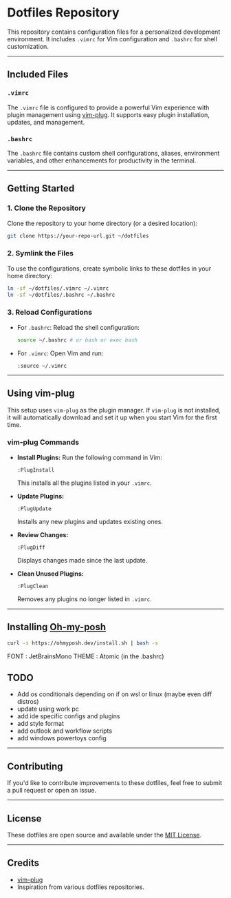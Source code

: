 # Dotfiles Repository

This repository contains configuration files for a personalized development environment. It includes `.vimrc` for Vim configuration and `.bashrc` for shell customization.

---

## **Included Files**

### `.vimrc`
The `.vimrc` file is configured to provide a powerful Vim experience with plugin management using [vim-plug](https://github.com/junegunn/vim-plug). It supports easy plugin installation, updates, and management.

### `.bashrc`
The `.bashrc` file contains custom shell configurations, aliases, environment variables, and other enhancements for productivity in the terminal.

---

## **Getting Started**

### **1. Clone the Repository**
Clone the repository to your home directory (or a desired location):
```bash
git clone https://your-repo-url.git ~/dotfiles
```

### **2. Symlink the Files**
To use the configurations, create symbolic links to these dotfiles in your home directory:
```bash
ln -sf ~/dotfiles/.vimrc ~/.vimrc
ln -sf ~/dotfiles/.bashrc ~/.bashrc
```

### **3. Reload Configurations**
- For `.bashrc`: Reload the shell configuration:
  ```bash
  source ~/.bashrc # or bash or exec bash
  ```
- For `.vimrc`: Open Vim and run:
  ```vim
  :source ~/.vimrc
  ```

---

## **Using vim-plug**

This setup uses `vim-plug` as the plugin manager. If `vim-plug` is not installed, it will automatically download and set it up when you start Vim for the first time.

### **vim-plug Commands**

- **Install Plugins:** Run the following command in Vim:
  ```vim
  :PlugInstall
  ```
  This installs all the plugins listed in your `.vimrc`.

- **Update Plugins:**
  ```vim
  :PlugUpdate
  ```
  Installs any new plugins and updates existing ones.

- **Review Changes:**
  ```vim
  :PlugDiff
  ```
  Displays changes made since the last update.

- **Clean Unused Plugins:**
  ```vim
  :PlugClean
  ```
  Removes any plugins no longer listed in `.vimrc`.

---

## Installing [Oh-my-posh](https://ohmyposh.dev/docs/installation/linux)

```bash
curl -s https://ohmyposh.dev/install.sh | bash -s
```

FONT : JetBrainsMono
THEME : Atomic (in the .bashrc)
## **TODO**

- Add os conditionals depending on if on wsl or linux (maybe even diff distros)
- update using work pc
- add ide specific configs and plugins
- add style format
- add outlook and workflow scripts
- add windows powertoys config

---

## **Contributing**

If you'd like to contribute improvements to these dotfiles, feel free to submit a pull request or open an issue.

---

## **License**

These dotfiles are open source and available under the [MIT License](LICENSE).

---

## **Credits**

- [vim-plug](https://github.com/junegunn/vim-plug)
- Inspiration from various dotfiles repositories.
